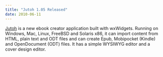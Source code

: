 ```yaml
---
title: "Jutoh 1.05 Released"
date: 2010-06-11
---
```


[Jutoh][1] is a new ebook creator application built with wxWidgets. Running on
Windows, Mac, Linux, FreeBSD and Solaris x86, it can import content from HTML,
plain text and ODT files and can create Epub, Mobipocket (Kindle) and
OpenDocument (ODT) files. It has a simple WYSIWYG editor and a cover design
editor.

[1]: http://www.jutoh.com/